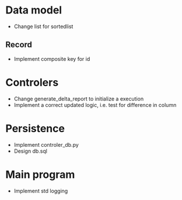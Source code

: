 # Data model

- Change list for sortedlist

## Record

- Implement composite key for id

# Controlers

- Change generate_delta_report to initialize a execution
- Implement a correct updated logic, i.e. test for difference in column

# Persistence

- Implement controler_db.py
- Design db.sql

# Main program

- Implement std logging